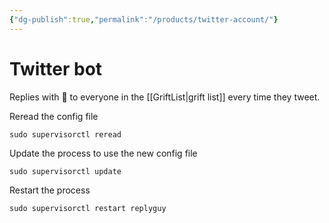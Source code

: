 ```yaml
---
{"dg-publish":true,"permalink":"/products/twitter-account/"}
---
```


# Twitter bot
Replies with 🚯 to everyone in the [[GriftList\|grift list]] every time they tweet.


Reread the config file
```
sudo supervisorctl reread
```
Update the process to use the new config file
```
sudo supervisorctl update
```
Restart the process
```
sudo supervisorctl restart replyguy
```